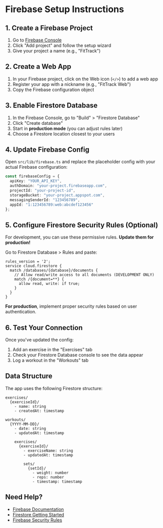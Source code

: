# Firebase Setup Instructions

## 1. Create a Firebase Project

1. Go to [Firebase Console](https://console.firebase.google.com/)
2. Click "Add project" and follow the setup wizard
3. Give your project a name (e.g., "FitTrack")

## 2. Create a Web App

1. In your Firebase project, click on the Web icon (`</>`) to add a web app
2. Register your app with a nickname (e.g., "FitTrack Web")
3. Copy the Firebase configuration object

## 3. Enable Firestore Database

1. In the Firebase Console, go to "Build" > "Firestore Database"
2. Click "Create database"
3. Start in **production mode** (you can adjust rules later)
4. Choose a Firestore location closest to your users

## 4. Update Firebase Config

Open `src/lib/firebase.ts` and replace the placeholder config with your actual Firebase configuration:

```typescript
const firebaseConfig = {
  apiKey: "YOUR_API_KEY",
  authDomain: "your-project.firebaseapp.com",
  projectId: "your-project-id",
  storageBucket: "your-project.appspot.com",
  messagingSenderId: "123456789",
  appId: "1:123456789:web:abcdef123456"
};
```

## 5. Configure Firestore Security Rules (Optional)

For development, you can use these permissive rules. **Update them for production!**

Go to Firestore Database > Rules and paste:

```
rules_version = '2';
service cloud.firestore {
  match /databases/{database}/documents {
    // Allow read/write access to all documents (DEVELOPMENT ONLY)
    match /{document=**} {
      allow read, write: if true;
    }
  }
}
```

**For production**, implement proper security rules based on user authentication.

## 6. Test Your Connection

Once you've updated the config:
1. Add an exercise in the "Exercises" tab
2. Check your Firestore Database console to see the data appear
3. Log a workout in the "Workouts" tab

## Data Structure

The app uses the following Firestore structure:

```
exercises/
  {exerciseId}/
    - name: string
    - createdAt: timestamp

workouts/
  {YYYY-MM-DD}/
    - date: string
    - updatedAt: timestamp
    
    exercises/
      {exerciseId}/
        - exerciseName: string
        - updatedAt: timestamp
        
        sets/
          {setId}/
            - weight: number
            - reps: number
            - timestamp: timestamp
```

## Need Help?

- [Firebase Documentation](https://firebase.google.com/docs)
- [Firestore Getting Started](https://firebase.google.com/docs/firestore/quickstart)
- [Firebase Security Rules](https://firebase.google.com/docs/firestore/security/get-started)
